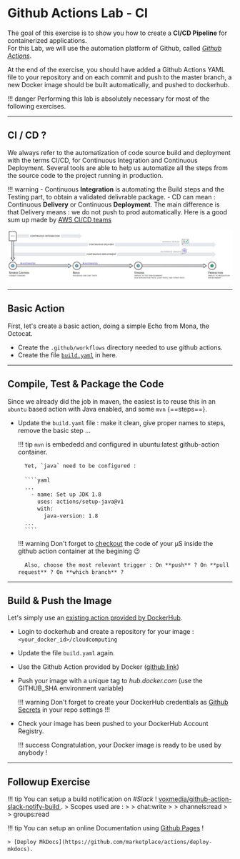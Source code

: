 # Github Actions Lab - CI

The goal of this exercise is to show you how to create a **CI/CD Pipeline** for containerized applications.  
For this Lab, we will use the automation platform of Github, called *[Github Actions](https://help.github.com/en/actions/getting-started-with-github-actions)*.

At the end of the exercise, you should have added a Github Actions YAML file to your repository and on each commit and push to the master branch, a new Docker image should be built automatically, and pushed to dockerhub.

!!! danger
    Performing this lab is absolutely necessary for most of the following exercises.

---

## CI / CD ?

We always refer to the automatization of code source build and deployment with the terms CI/CD, for Continuous Integration and Continuous Deployment.
Several tools are able to help us automatize all the steps from the source code to the project running in production.

!!! warning 
    - Continuous **Integration** is automating the Build steps and the Testing part, to obtain a validated delivrable package.
    - CD can mean : Continuous **Delivery** or Continuous **Deployment**. The main difference is that Delivery means : we do not push to prod automatically.
    Here is a good sum up made by [AWS CI/CD teams](https://aws.amazon.com/devops/continuous-integration/?nc1=h_ls) 

![CICD](./files/github/cicd.JPG "CI CD")

---

## Basic Action

First, let's create a basic action, doing a simple Echo from Mona, the Octocat.

- Create the `.github/workflows` directory needed to use github actions.
- Create the file [`build.yaml`](./files/github/build.yaml) in here.

---

## Compile, Test & Package the Code

Since we already did the job in maven, the easiest is to reuse this in an `ubuntu` based action with Java enabled, and some `mvn` {==steps==}.

- Update the `build.yaml` file : make it clean, give proper names to steps, remove the basic step ...

    !!! tip
        `mvn` is embededd and configured in ubuntu:latest github-action container.
        
        Yet, `java` need to be configured :
        
        ````yaml
        ...
          - name: Set up JDK 1.8
            uses: actions/setup-java@v1
            with:
              java-version: 1.8
        ...
        ````
    
    !!! warning
        Don't forget to [checkout](https://github.com/actions/checkout) the code of your µS inside the github action container at the begining :wink: 
        
        Also, choose the most relevant trigger : On **push** ? On **pull request** ? On **which branch** ?

---

## Build & Push the Image

Let's simply use an [existing action provided by DockerHub](https://www.docker.com/blog/first-docker-github-action-is-here/).

- Login to dockerhub and create a repository for your image : 
`<your_docker_id>/cloudcomputing`   
- Update the file `build.yaml` again.
- Use the Github Action provided by Docker ([github link](https://github.com/marketplace/actions/build-and-push-docker-images))
- Push your image with a unique tag to *hub.docker.com* (use the GITHUB_SHA environment variable)
    
    !!! warning
        Don't forget to create your DockerHub credentials as [Github Secrets](https://help.github.com/en/actions/configuring-and-managing-workflows/creating-and-storing-encrypted-secrets) in your repo settings !!!

- Check your image has been pushed to your DockerHub Account Registry.

    !!! success
        Congratulation, your Docker image is ready to be used by anybody !
    
---

## Followup Exercise

!!! tip 
    You can setup a build notification on *#Slack* !
    [ voxmedia/github-action-slack-notify-build ](https://github.com/voxmedia/github-action-slack-notify-build).
    > Scopes used are :
    >
    > chat:write
    >
    > channels:read
    >
    > groups:read
    
!!! tip
    You can setup an online Documentation using [Github Pages](https://pages.github.com/) !
    
    > [Deploy MkDocs](https://github.com/marketplace/actions/deploy-mkdocs).
